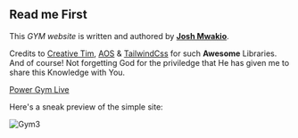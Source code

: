 ## Read me First

This *GYM website* is written and authored by **[Josh Mwakio](https://ke.linkedin.com/in/josh-mwakio-184a57b6)**.

Credits to [Creative Tim](https://www.creative-tim.com/learning-lab/tailwind-starter-kit/presentation), [AOS](https://michalsnik.github.io/aos/) & [TailwindCss](tailwindcss.com) for such **Awesome** Libraries. And of course! Not forgetting God for the priviledge that He has given me to share this Knowledge with You.

[Power Gym Live](https://joshmwakio.github.io/powergym)

Here's a sneak preview of the simple site:

![Gym3](https://user-images.githubusercontent.com/29981723/111006543-09f42a00-839e-11eb-9f96-8ed98d9216c1.gif)
